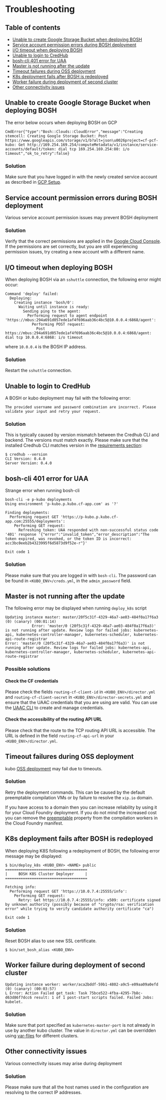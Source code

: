 # Troubleshooting

## Table of contents

 - [Unable to create Google Storage Bucket when deploying BOSH](#unable-to-create-google-storage-bucket-when-deploying-bosh)
 - [Service account permission errors during BOSH deployment](#service-account-permission-errors-during-bosh-deployment)
 - [I/O timeout when deploying BOSH](#i-o-timeout-when-deploying-bosh)
 - [Unable to login to CredHub](#unable-to-login-to-credhub)
 - [bosh-cli 401 error for UAA](#bosh-cli-401-error-for-uaa)
 - [Master is not running after the update](#master-is-not-running-after-the-update)
 - [Timeout failures during OSS deployment](#timeout-failures-during-oss-deployment)
 - [K8s deployment fails after BOSH is redeployed](#k8s-deployment-fails-after-bosh-is-redeployed)
 - [Worker failure during deployment of second cluster](#worker-failure-during-deployment-of-second-cluster)
 - [Other connectivity issues](#other-connectivity-issues)



## Unable to create Google Storage Bucket when deploying BOSH

The error below occurs when deploying BOSH on GCP

`CmdError{"type":"Bosh::Clouds::CloudError","message":"Creating stemcell: Creating Google Storage Bucket: Post https://www.googleapis.com/storage/v1/b?alt=json\u0026project=cf-pcf-kubo: Get http://169.254.169.254/computeMetadata/v1/instance/service-accounts/default/token: dial tcp 169.254.169.254:80: i/o timeout","ok_to_retry":false}`

### Solution

Make sure that you have logged in with the newly created service account as described in
[GCP Setup](https://github.com/cloudfoundry-incubator/bosh-google-cpi-release/tree/master/docs/bosh#setup).

## Service account permission errors during BOSH deployment

Various service account permission issues may prevent BOSH deployment

### Solution

Verify that the correct permissions are applied in the [Google Cloud Console](https://console.cloud.google.com/iam-admin/iam). If the permissions are set correctly, but you are still experiencing permission issues, try creating a new account with a different name.

## I/O timeout when deploying BOSH

When deploying BOSH via an `sshuttle` connection, the following error might occur:

```
Command 'deploy' failed:
  Deploying:
    Creating instance 'bosh/0':
      Waiting until instance is ready:
        Sending ping to the agent:
          Performing request to agent endpoint 'https://mbus:294a691d057ede1af4f696aab36c4bc5@10.0.0.4:6868/agent':
            Performing POST request:
              Post https://mbus:294a691d057ede1af4f696aab36c4bc5@10.0.0.4:6868/agent: dial tcp 10.0.0.4:6868: i/o timeout
```

where `10.0.0.4` is the BOSH IP address.

### Solution

Restart the `sshuttle` connection.

## Unable to login to CredHub

A BOSH or kubo deployment may fail with the following error:

```
The provided username and password combination are incorrect. Please validate your input and retry your request.
```

### Solution

This is typically caused by version mismatch between the Credhub CLI and backend. The versions must match exactly.
Please make sure that the installed Credhub CLI matches version in the
[requirements section](../README.md#required-software):

```
$ credhub --version
CLI Version: 0.4.0
Server Version: 0.4.0
```

## bosh-cli 401 error for UAA

Strange error when running bosh-cli

```
bosh-cli -e p-kubo deployments
Using environment 'p-kubo.p.kubo.cf-app.com' as '?'

Finding deployments:
  Performing request GET 'https://p-kubo.p.kubo.cf-app.com:25555/deployments':
    Performing GET request:
      Refreshing token: UAA responded with non-successful status code '401' response '{"error":"invalid_token","error_description":"The token expired, was revoked, or the token ID is incorrect: acc3bc0eeb2b4323995f6d5873d9f52e-r"}'

Exit code 1
```

### Solution

Please make sure that you are logged in with `bosh-cli`. The password can be found in `<KUBO_ENV>/creds.yml`, in the `admin_password` field.


## Master is not running after the update

The following error may be displayed when running `deploy_k8s` script

```
Updating instance master: master/20f5c31f-4329-46a7-ae03-484f0a17f6a3 (0) (canary) (00:01:14)
            Error: 'master/0 (20f5c31f-4329-46a7-ae03-484f0a17f6a3)' is not running after update. Review logs for failed jobs: kubernetes-api, kubernetes-controller-manager, kubernetes-scheduler, kubernetes-api-route-registrar
Error: 'master/0 (20f5c31f-4329-46a7-ae03-484f0a17f6a3)' is not running after update. Review logs for failed jobs: kubernetes-api, kubernetes-controller-manager, kubernetes-scheduler, kubernetes-api-route-registrar
```

### Possible solutions

#### Check the CF credentials

Please check the fields `routing-cf-client-id` in `<KUBO_ENV>/director.yml` and `routing-cf-client-secret` in `<KUBO_ENV>/director-secrets.yml` and ensure that the UAAC credentials that you are using are valid. You can use the [UAAC CLI](https://docs.cloudfoundry.org/adminguide/uaa-user-management.html) to create and manage credentials.

#### Check the accessibility of the routing API URL
 
Please check that the route to the TCP routing API URL is accessible.  The URL is defined in the field `routing-cf-api-url` in your `<KUBO_ENV>/director.yml`.

## Timeout failures during OSS deployment

kubo [OSS deployment](https://github.com/cloudfoundry-incubator/bosh-google-cpi-release/tree/master/docs/cloudfoundry) may fail due to timeouts.

### Solution

Retry the deployment commands. This can be caused by the default preemptable compilation VMs or by failure to resolve the `xip.io` domain.

If you have access to a domain then you can increase reliability by using it for your Cloud Foundry deployment. If you do not mind the increased cost you can remove the [preemptable](https://github.com/cloudfoundry-incubator/bosh-google-cpi-release/tree/master/src/bosh-google-cpi#bosh-resource-pool-options) property from the compilation workers in the Cloud Foundry manifest.

## K8s deployment fails after BOSH is redeployed

When deploying K8S following a redeployment of BOSH, the following error message may be displayed:

```
$ bin/deploy_k8s <KUBO_ENV> <NAME> public
=====================================
|     BOSH K8S Cluster Deployer     |
=====================================

Fetching info:
  Performing request GET 'https://10.0.7.4:25555/info':
    Performing GET request:
      Retry: Get https://10.0.7.4:25555/info: x509: certificate signed by unknown authority (possibly because of "crypto/rsa: verification error" while trying to verify candidate authority certificate "ca")

Exit code 1
```

### Solution

Reset BOSH alias to use new SSL certificate.

```
$ bin/set_bosh_alias <KUBO_ENV>
```

## Worker failure during deployment of second cluster

```
Updating instance worker: worker/aca2bddf-59b1-4802-a9c5-e09aa09a0efd (0) (canary) (00:03:57)
L Error: Action Failed get_task: Task 75bce522-4fba-4295-7b8c-d63d86f7dcc6 result: 1 of 1 post-start scripts failed. Failed Jobs: kubelet.
```

### Solution

Make sure that port specified as `kubernetes-master-port` is not already in use by another kubo cluster. The value in `director.yml` can be overridden using [var-files](./docs/guides/customized-installation.md#generate-manifest-and-deploy) for different clusters.   

## Other connectivity issues

Various connectivity issues may arise during deployment

### Solution

Please make sure that all the host names used in the configuration are resolving to the correct IP addresses.
